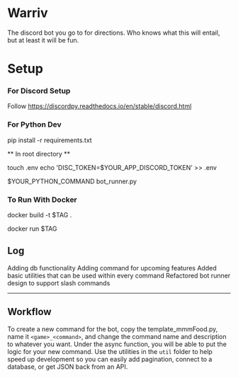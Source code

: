# Warriv
The discord bot you go to for directions. Who knows what this will entail, but at least it will be fun.

# Setup

### For Discord Setup
Follow https://discordpy.readthedocs.io/en/stable/discord.html

### For Python Dev
pip install -r requirements.txt

** In root directory **

touch .env 
echo 'DISC_TOKEN=$YOUR_APP_DISCORD_TOKEN' >> .env

$YOUR_PYTHON_COMMAND bot_runner.py

### To Run With Docker

docker build -t $TAG .

docker run $TAG

## Log

Adding db functionality
Adding command for upcoming features
Added basic utilities that can be used within every command
Refactored bot runner design to support slash commands

---

## Workflow

To create a new command for the bot, copy the template_mmmFood.py, name it `<game>_<command>`, and change the command name and description to whatever you want. Under the async function, you will be able to put the logic for your new command. Use the utilities in the `util` folder to help speed up development so you can easily add pagination, connect to a database, or get JSON back from an API. 